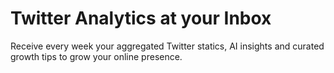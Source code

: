 # Twitter Analytics at your Inbox

Receive every week your aggregated Twitter statics, AI insights and curated growth tips to grow your online presence.
